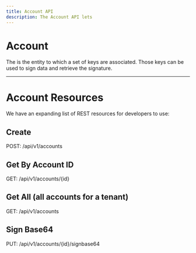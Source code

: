 ```yaml
---
title: Account API
description: The Account API lets 
---
```


# Account 

The is the entity to which a set of keys are associated.  Those keys can be used to sign data and retrieve the signature. 

---

# Account Resources

We have an expanding list of REST resources for developers to use:

## Create
POST: /api/v1/accounts

## Get By Account ID
GET: /api/v1/accounts/{id}

## Get All (all accounts for a tenant)
GET: /api/v1/accounts

## Sign Base64
PUT: /api/v1/accounts/{id}/signbase64